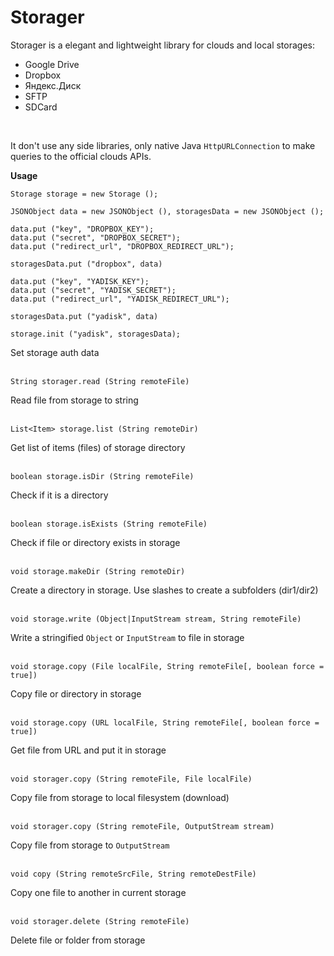 # Storager
Storager is a elegant and lightweight library for clouds and local storages:

- Google Drive
- Dropbox
- Яндекс.Диск
- SFTP
- SDCard<br>
<br>

It don't use any side libraries, only native Java `HttpURLConnection` to make queries to the official clouds APIs.

**Usage**

    Storage storage = new Storage ();
    
    JSONObject data = new JSONObject (), storagesData = new JSONObject ();
    
    data.put ("key", "DROPBOX_KEY");
    data.put ("secret", "DROPBOX_SECRET");
    data.put ("redirect_url", "DROPBOX_REDIRECT_URL");
	
    storagesData.put ("dropbox", data)
  
    data.put ("key", "YADISK_KEY");
    data.put ("secret", "YADISK_SECRET");
    data.put ("redirect_url", "YADISK_REDIRECT_URL");
	
    storagesData.put ("yadisk", data)
  
    storage.init ("yadisk", storagesData);
    
Set storage auth data<br>
<br>

    String storager.read (String remoteFile)
Read file from storage to string<br>
<br>

    List<Item> storage.list (String remoteDir)
Get list of items (files) of storage directory<br>
<br>

    boolean storage.isDir (String remoteFile)
Check if it is a directory<br>
<br>

    boolean storage.isExists (String remoteFile)
Check if file or directory exists in storage<br>
<br>

    void storage.makeDir (String remoteDir)
Create a directory in storage. Use slashes to create a subfolders (dir1/dir2)<br>
<br>

    void storage.write (Object|InputStream stream, String remoteFile)
Write a stringified `Object` or `InputStream` to file in storage<br>
<br>

    void storage.copy (File localFile, String remoteFile[, boolean force = true])
Copy file or directory in storage<br>
<br>

    void storage.copy (URL localFile, String remoteFile[, boolean force = true])
Get file from URL and put it in storage<br>
<br>

    void storager.copy (String remoteFile, File localFile)
Copy file from storage to local filesystem (download)<br>
<br>

    void storager.copy (String remoteFile, OutputStream stream)
Copy file from storage to `OutputStream`<br>
<br>

    void copy (String remoteSrcFile, String remoteDestFile)
Copy one file to another in current storage<br>
<br>

    void storager.delete (String remoteFile)
Delete file or folder from storage<br>
<br>
